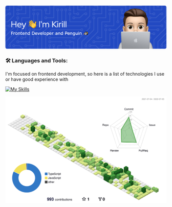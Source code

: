 ![Header](./assets/header-image.png)

### 🛠️ Languages and Tools:

I'm focused on frontend development, so here is a list of technologies I use or have good experience with

[![My Skills](https://skillicons.dev/icons?i=js,ts,html,css,tailwind,styledcomponents,materialui,react,redux,nextjs,vercel,graphql,apollo,firebase,bash,git,github,webpack,vite,rollupjs&perline=10)](https://skillicons.dev)

<!--
**kirillkurko/kirillkurko** is a ✨ _special_ ✨ repository because its `README.md` (this file) appears on your GitHub profile.

Here are some ideas to get you started:

- 🔭 I’m currently working on ...
- 🌱 I’m currently learning ...
- 👯 I’m looking to collaborate on ...
- 🤔 I’m looking for help with ...
- 💬 Ask me about ...
- 📫 How to reach me: ...
- 😄 Pronouns: ...
- ⚡ Fun fact: ...
-->

![Stats](./profile-3d-contrib/profile-green-animate.svg)
